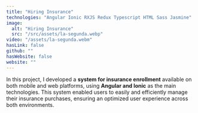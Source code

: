 ```yaml
---
title: "Hiring Insurance"
technologies: "Angular Ionic RXJS Redux Typescript HTML Sass Jasmine"
image:
  alt: "Hiring Insurance"
  src: "/src/assets/la-segunda.webp"
video: "/assets/la-segunda.webm"
hasLink: false
github: ""
hasWebsite: false
website: ""
---
```

In this project, I developed a **system for insurance enrollment** available on both mobile and web platforms, using **Angular and Ionic** as the main technologies. This system enabled users to easily and efficiently manage their insurance purchases, ensuring an optimized user experience across both environments.
